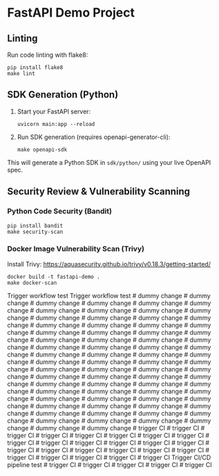 # FastAPI Demo Project

## Linting

Run code linting with flake8:

```
pip install flake8
make lint
```

## SDK Generation (Python)

1. Start your FastAPI server:
   ```
   uvicorn main:app --reload
   ```
2. Run SDK generation (requires openapi-generator-cli):
   ```
   make openapi-sdk
   ```

This will generate a Python SDK in `sdk/python/` using your live OpenAPI spec.

## Security Review & Vulnerability Scanning

### Python Code Security (Bandit)

```
pip install bandit
make security-scan
```

### Docker Image Vulnerability Scan (Trivy)

Install Trivy: https://aquasecurity.github.io/trivy/v0.18.3/getting-started/ 

```
docker build -t fastapi-demo .
make docker-scan
```
T r i g g e r   w o r k f l o w   t e s t  
 T r i g g e r   w o r k f l o w   t e s t  
 #   d u m m y   c h a n g e  
 #   d u m m y   c h a n g e  
 #   d u m m y   c h a n g e  
 #   d u m m y   c h a n g e  
 #   d u m m y   c h a n g e  
 #   d u m m y   c h a n g e  
 #   d u m m y   c h a n g e  
 #   d u m m y   c h a n g e  
 #   d u m m y   c h a n g e  
 #   d u m m y   c h a n g e  
 #   d u m m y   c h a n g e  
 #   d u m m y   c h a n g e  
 #   d u m m y   c h a n g e  
 #   d u m m y   c h a n g e  
 #   d u m m y   c h a n g e  
 #   d u m m y   c h a n g e  
 #   d u m m y   c h a n g e  
 #   d u m m y   c h a n g e  
 #   d u m m y   c h a n g e  
 #   d u m m y   c h a n g e  
 #   d u m m y   c h a n g e  
 #   d u m m y   c h a n g e  
 #   d u m m y   c h a n g e  
 #   d u m m y   c h a n g e  
 #   d u m m y   c h a n g e  
 #   d u m m y   c h a n g e  
 #   d u m m y   c h a n g e  
 #   d u m m y   c h a n g e  
 #   d u m m y   c h a n g e  
 #   d u m m y   c h a n g e  
 #   d u m m y   c h a n g e  
 #   d u m m y   c h a n g e  
 #   d u m m y   c h a n g e  
 #   d u m m y   c h a n g e  
 #   d u m m y   c h a n g e  
 #   d u m m y   c h a n g e  
 #   d u m m y   c h a n g e  
 #   d u m m y   c h a n g e  
 #   d u m m y   c h a n g e  
 #   d u m m y   c h a n g e  
 #   d u m m y   c h a n g e  
 #   d u m m y   c h a n g e  
 #   d u m m y   c h a n g e  
 #   d u m m y   c h a n g e  
 #   d u m m y   c h a n g e  
 #   d u m m y   c h a n g e  
 #   d u m m y   c h a n g e  
 #   d u m m y   c h a n g e  
 #   d u m m y   c h a n g e  
 #   d u m m y   c h a n g e  
 #   d u m m y   c h a n g e  
 #   d u m m y   c h a n g e  
 #   d u m m y   c h a n g e  
 #   d u m m y   c h a n g e  
 #   d u m m y   c h a n g e  
 #   d u m m y   c h a n g e  
 #   d u m m y   c h a n g e  
 #   d u m m y   c h a n g e  
 #   d u m m y   c h a n g e  
 #   d u m m y   c h a n g e  
 #   d u m m y   c h a n g e  
 #   d u m m y   c h a n g e  
 #   d u m m y   c h a n g e  
 #   d u m m y   c h a n g e  
 #   d u m m y   c h a n g e  
 #   d u m m y   c h a n g e  
 #   d u m m y   c h a n g e  
 #   d u m m y   c h a n g e  
 #   d u m m y   c h a n g e  
 #   d u m m y   c h a n g e  
 #   d u m m y   c h a n g e  
 #   d u m m y   c h a n g e  
 #   t r i g g e r   C I  
 #   t r i g g e r   C I  
 #   t r i g g e r   C I  
 #   t r i g g e r   C I  
 #   t r i g g e r   C I  
 #   t r i g g e r   C I  
 #   t r i g g e r   C I  
 #   t r i g g e r   C I  
 #   t r i g g e r   C I  
 #   t r i g g e r   C I  
 #   t r i g g e r   C I  
 #   t r i g g e r   C I  
 #   t r i g g e r   C I  
 #   t r i g g e r   C I  
 #   t r i g g e r   C I  
 #   t r i g g e r   C I  
 #   t r i g g e r   C I  
 #   t r i g g e r   C I  
 #   t r i g g e r   C I  
 #   t r i g g e r   C I  
 #   t r i g g e r   C I  
 #   t r i g g e r   C I  
 #   t r i g g e r   C I  
 #   t r i g g e r   C I  
 #   t r i g g e r   C I  
 T r i g g e r   C I / C D   p i p e l i n e   t e s t  
 #   t r i g g e r   C I  
 #   t r i g g e r   C I  
 #   t r i g g e r   C I  
 #   t r i g g e r   C I  
 #   t r i g g e r   C I  
 